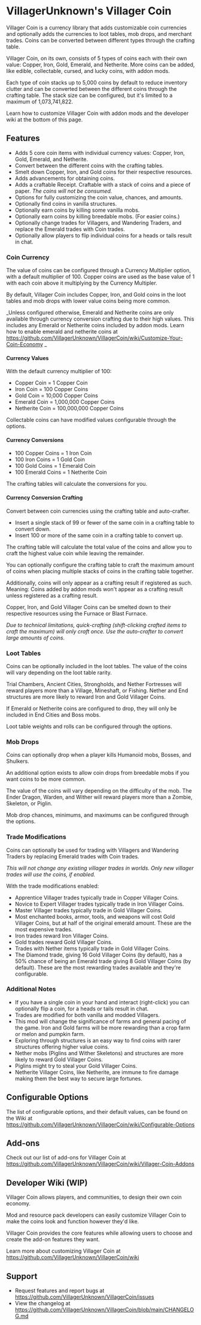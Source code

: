 # VillagerUnknown's Villager Coin

Villager Coin is a currency library that adds customizable coin currencies and optionally adds the currencies to loot tables, mob drops, and merchant trades. 
Coins can be converted between different types through the crafting table.

Villager Coin, on its own, consists of 5 types of coins each with their own value: Copper, Iron, Gold, Emerald, and Netherite. 
More coins can be added, like edible, collectable, cursed, and lucky coins, with addon mods. 

Each type of coin stacks up to 5,000 coins by default to reduce inventory clutter and can be converted between the different coins through the crafting table.
The stack size can be configured, but it's limited to a maximum of 1,073,741,822.

Learn how to customize Villager Coin with addon mods and the developer wiki at the bottom of this page.

## Features

* Adds 5 core coin items with individual currency values: Copper, Iron, Gold, Emerald, and Netherite.
* Convert between the different coins with the crafting tables.
* Smelt down Copper, Iron, and Gold coins for their respective resources.
* Adds advancements for obtaining coins.
* Adds a craftable Receipt. Craftable with a stack of coins and a piece of paper. _The coins will not be consumed._
* Options for fully customizing the coin value, chances, and amounts.
* Optionally find coins in vanilla structures.
* Optionally earn coins by killing some vanilla mobs.
* Optionally earn coins by killing breedable mobs. (For easier coins.)
* Optionally change trades for Villagers, and Wandering Traders, and replace the Emerald trades with Coin trades.
* Optionally allow players to flip individual coins for a heads or tails result in chat.

### Coin Currency

The value of coins can be configured through a Currency Multiplier option, with a default multiplier of 100. 
Copper coins are used as the base value of 1 with each coin above it multiplying by the Currency Multipler.

By default, Villager Coin includes Copper, Iron, and Gold coins in the loot tables and mob drops with lower value coins being more common. 

_Unless configured otherwise, Emerald and Netherite coins are only available through currency conversion crafting due to their high values. 
This includes any Emerald or Netherite coins included by addon mods. Learn how to enable emerald and netherite coins 
at https://github.com/VillagerUnknown/VillagerCoin/wiki/Customize-Your-Coin-Economy _

#### Currency Values

With the default currency multiplier of 100:

* Copper Coin = 1 Copper Coin
* Iron Coin = 100 Copper Coins
* Gold Coin = 10,000 Copper Coins
* Emerald Coin = 1,000,000 Copper Coins
* Netherite Coin = 100,000,000 Copper Coins

Collectable coins can have modified values configurable through the options.

#### Currency Conversions

* 100 Copper Coins = 1 Iron Coin
* 100 Iron Coins = 1 Gold Coin
* 100 Gold Coins = 1 Emerald Coin
* 100 Emerald Coins = 1 Netherite Coin

The crafting tables will calculate the conversions for you.

#### Currency Conversion Crafting

Convert between coin currencies using the crafting table and auto-crafter.

* Insert a single stack of 99 or fewer of the same coin in a crafting table to convert down.
* Insert 100 or more of the same coin in a crafting table to convert up.

The crafting table will calculate the total value of the coins and allow you to craft the highest value coin while leaving the remainder. 

You can optionally configure the crafting table to craft the maximum amount of coins when placing multiple stacks of coins in the crafting table together.

Additionally, coins will only appear as a crafting result if registered as such. 
Meaning: Coins added by addon mods won't appear as a crafting result unless registered as a crafting result. 

Copper, Iron, and Gold Villager Coins can be smelted down to their respective resources using the Furnace or Blast Furnace.

_Due to technical limitations, quick-crafting (shift-clicking crafted items to craft the maximum) will only craft once. 
Use the auto-crafter to convert large amounts of coins._

### Loot Tables

Coins can be optionally included in the loot tables. 
The value of the coins will vary depending on the loot table rarity. 

Trial Chambers, Ancient Cities, Strongholds, and Nether Fortresses will reward players more than a Village, Mineshaft, or Fishing.
Nether and End structures are more likely to reward Iron and Gold Villager Coins. 

If Emerald or Netherite coins are configured to drop, they will only be included in End Cities and Boss mobs.

Loot table weights and rolls can be configured through the options.

### Mob Drops

Coins can optionally drop when a player kills Humanoid mobs, Bosses, and Shulkers. 

An additional option exists to allow coin drops from breedable mobs if you want coins to be more common.

The value of the coins will vary depending on the difficulty of the mob. 
The Ender Dragon, Warden, and Wither will reward players more than a Zombie, Skeleton, or Piglin.

Mob drop chances, minimums, and maximums can be configured through the options.

### Trade Modifications

Coins can optionally be used for trading with Villagers and Wandering Traders by replacing Emerald trades with Coin trades. 

_This will not change any existing villager trades in worlds. Only new villager trades will use the coins, if enabled._

With the trade modifications enabled:

* Apprentice Villager trades typically trade in Copper Villager Coins.
* Novice to Expert Villager trades typically trade in Iron Villager Coins.
* Master Villager trades typically trade in Gold Villager Coins.
* Most enchanted books, armor, tools, and weapons will cost Gold Villager Coins, 
but at half of the original emerald amount. These are the most expensive trades.
* Iron trades reward Iron Villager Coins.
* Gold trades reward Gold Villager Coins.
* Trades with Nether items typically trade in Gold Villager Coins.
* The Diamond trade, giving 16 Gold Villager Coins (by default), has a 50% chance of being an Emerald trade giving 8 Gold Villager Coins (by default). 
These are the most rewarding trades available and they're configurable.

### Additional Notes

* If you have a single coin in your hand and interact (right-click) you can optionally flip a coin, for a heads or tails result in chat.
* Trades are modified for both vanilla and modded Villagers.
* This mod will change the significance of farms and general pacing of the game. 
Iron and Gold farms will be more rewarding than a crop farm or melon and pumpkin farm.
* Exploring through structures is an easy way to find coins with rarer structures offering higher value coins.
* Nether mobs (Piglins and Wither Skeletons) and structures are more likely to reward Gold Villager Coins.
* Piglins might try to steal your Gold Villager Coins.
* Netherite Villager Coins, like Netherite, are immune to fire damage making them the best way to secure large fortunes.

## Configurable Options

The list of configurable options, and their default values, can be found on the Wiki at https://github.com/VillagerUnknown/VillagerCoin/wiki/Configurable-Options

## Add-ons

Check out our list of add-ons for Villager Coin at https://github.com/VillagerUnknown/VillagerCoin/wiki/Villager-Coin-Addons

## Developer Wiki (WIP)

Villager Coin allows players, and communities, to design their own coin economy. 

Mod and resource pack developers can easily customize Villager Coin to make the coins look and function however they'd like. 

Villager Coin provides the core features while allowing users to choose and create the add-on features they want.

Learn more about customizing Villager Coin at https://github.com/VillagerUnknown/VillagerCoin/wiki

## Support

* Request features and report bugs at https://github.com/VillagerUnknown/VillagerCoin/issues
* View the changelog at https://github.com/VillagerUnknown/VillagerCoin/blob/main/CHANGELOG.md
